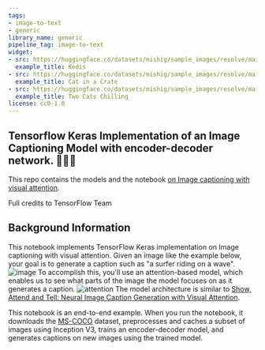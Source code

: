 ```yaml
---
tags:
- image-to-text
- generic
library_name: generic
pipeline_tag: image-to-text
widget:
- src: https://huggingface.co/datasets/mishig/sample_images/resolve/main/cat-1.jpg
  example_title: Kedis
- src: https://huggingface.co/datasets/mishig/sample_images/resolve/main/cat-2.jpg
  example_title: Cat in a Crate
- src: https://huggingface.co/datasets/mishig/sample_images/resolve/main/cat-3.jpg
  example_title: Two Cats Chilling
license: cc0-1.0
---
```

## Tensorflow Keras Implementation of an Image Captioning Model with encoder-decoder network. 🌃🌅🎑

This repo contains the models and the notebook [on Image captioning with visual attention](https://www.tensorflow.org/tutorials/text/image_captioning?hl=en).

Full credits to TensorFlow Team

## Background Information
This notebook implements TensorFlow Keras implementation on Image captioning with visual attention.
Given an image like the example below, your goal is to generate a caption such as "a surfer riding on a wave".
![image](https://www.tensorflow.org/images/surf.jpg)
To accomplish this, you'll use an attention-based model, which enables us to see what parts of the image the model focuses on as it generates a caption.
![attention](https://www.tensorflow.org/images/imcap_prediction.png)
The model architecture is similar to [Show, Attend and Tell: Neural Image Caption Generation with Visual Attention](https://arxiv.org/abs/1502.03044).

This notebook is an end-to-end example. When you run the notebook, it downloads the [MS-COCO](https://cocodataset.org/#home) dataset, preprocesses and caches a subset of images using Inception V3, trains an encoder-decoder model, and generates captions on new images using the trained model.
